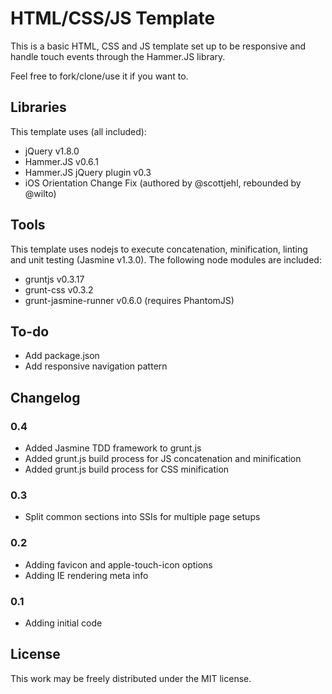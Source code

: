HTML/CSS/JS Template
====================

This is a basic HTML, CSS and JS template set up to be responsive and handle touch events through the Hammer.JS library.

Feel free to fork/clone/use it if you want to.

Libraries
---------------------

This template uses (all included):
- jQuery v1.8.0
- Hammer.JS v0.6.1
- Hammer.JS jQuery plugin v0.3
- iOS Orientation Change Fix (authored by @scottjehl, rebounded by @wilto)

Tools
---------------------

This template uses nodejs to execute concatenation, minification, linting and unit testing (Jasmine v1.3.0). The following node modules are included:
- gruntjs v0.3.17
- grunt-css v0.3.2
- grunt-jasmine-runner v0.6.0 (requires PhantomJS)

To-do
---------------------

- Add package.json
- Add responsive navigation pattern

Changelog
---------------------

### 0.4
- Added Jasmine TDD framework to grunt.js
- Added grunt.js build process for JS concatenation and minification
- Added grunt.js build process for CSS minification

### 0.3
- Split common sections into SSIs for multiple page setups

### 0.2
- Adding favicon and apple-touch-icon options
- Adding IE rendering meta info

### 0.1
- Adding initial code

License
---------------------

This work may be freely distributed under the MIT license.